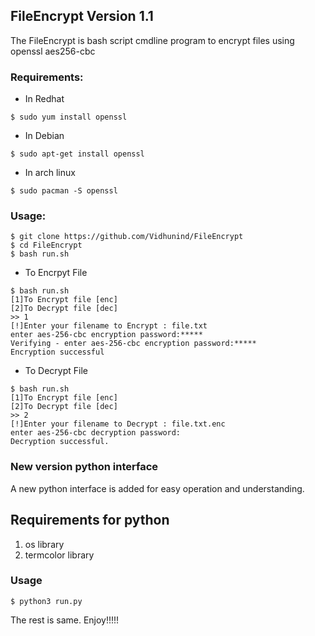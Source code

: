 ## FileEncrypt Version 1.1

The FileEncrypt is bash script cmdline program to encrypt files using openssl aes256-cbc

### Requirements:
 
- In Redhat 
```
$ sudo yum install openssl
```
- In Debian
```
$ sudo apt-get install openssl
```
- In arch linux
```
$ sudo pacman -S openssl
```
### Usage:
```
$ git clone https://github.com/Vidhunind/FileEncrypt
$ cd FileEncrypt
$ bash run.sh
```
- To Encrpyt File
```
$ bash run.sh
[1]To Encrypt file [enc]
[2]To Decrypt file [dec]
>> 1
[!]Enter your filename to Encrypt : file.txt
enter aes-256-cbc encryption password:*****
Verifying - enter aes-256-cbc encryption password:*****
Encryption successful
```
- To Decrypt File
```
$ bash run.sh
[1]To Encrypt file [enc]
[2]To Decrypt file [dec]
>> 2
[!]Enter your filename to Decrypt : file.txt.enc
enter aes-256-cbc decryption password:
Decryption successful.
```
### New version python interface

A new python interface is added for easy operation and understanding. 

## Requirements for python 

1. os library 
2. termcolor library

### Usage
```
$ python3 run.py
```
The rest is same. Enjoy!!!!!

